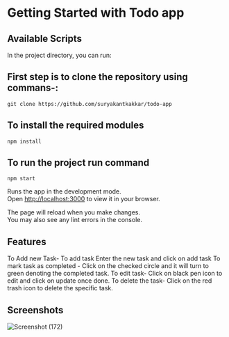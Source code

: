 # Getting Started with Todo app


## Available Scripts

In the project directory, you can run:

## First step is to clone the repository using commans-:
`git clone https://github.com/suryakantkakkar/todo-app`

## To install the required modules
`npm install`

## To run the project run command
`npm start`

Runs the app in the development mode.\
Open [http://localhost:3000](http://localhost:3000) to view it in your browser.

The page will reload when you make changes.\
You may also see any lint errors in the console.
## Features

To Add new Task- To add task Enter the new task and click on add task
To mark task as completed - Click on the checked circle and it will turn to green denoting the completed task.
To edit task- Click on black pen icon to edit and click on update once done.
To delete the task- Click on the red trash icon to delete the specific task.

## Screenshots

![Screenshot (172)](https://github.com/suryakantkakkar/todo-app/assets/55491342/f2350f36-cce2-407e-a23d-d578dfbf8717)
